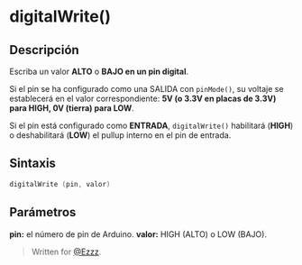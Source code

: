 
# digitalWrite()

## Descripción
Escriba un valor **ALTO** o **BAJO en un pin digital**.

Si el pin se ha configurado como una SALIDA con `pinMode()`, su voltaje se establecerá en el valor correspondiente: **5V (o 3.3V en placas de 3.3V) para HIGH, 0V (tierra) para LOW**.

Si el pin está configurado como **ENTRADA**, `digitalWrite()` habilitará (**HIGH**) o deshabilitará (**LOW**) el pullup interno en el pin de entrada. 

## Sintaxis
```c
digitalWrite (pin, valor)
```

## Parámetros
**pin:** el número de pin de Arduino.
**valor:** HIGH (ALTO) o LOW (BAJO).


















> Written for [@Ezzz](https://ezzzzzzzzzzzzzz.github.io/).
<!--stackedit_data:
eyJoaXN0b3J5IjpbMzU2NzA3MjEzLDY5NDY4MTc3M119
-->